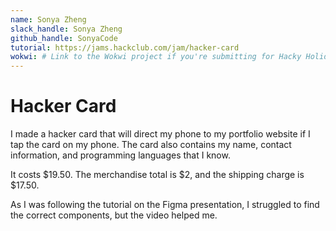 ```yaml
---
name: Sonya Zheng
slack_handle: Sonya Zheng
github_handle: SonyaCode
tutorial: https://jams.hackclub.com/jam/hacker-card
wokwi: # Link to the Wokwi project if you're submitting for Hacky Holidays
---
```


# Hacker Card

<!-- Describe your board in 2-3 sentences. What are you making? What will it do? -->
I made a hacker card that will direct my phone to my portfolio website if I tap the card on my phone. The card also contains my name, contact information, and programming languages that I know.

<!-- How much is it going to cost? -->
It costs $19.50. The merchandise total is $2, and the shipping charge is $17.50.

<!-- Tell us a little bit about your design process. What were some challenges? What helped? ***Totally optional*** -->
As I was following the tutorial on the Figma presentation, I struggled to find the correct components, but the video helped me.
